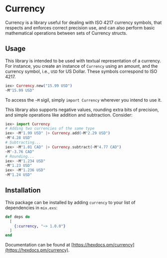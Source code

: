 # Currency

Currency is a library useful for dealing with ISO 4217 currency symbols,
that respects and enforces correct precision use, and can also perform basic
mathematical operations between sets of Currency structs.

## Usage

This library is intended to be used with textual representation of a currency.
For instance, you create an instance of `Currency` using an amount, and the
currency symbol, i.e., `USD` for US Dollar. These symbols correspond to ISO
4217.

```elixir
iex> Currency.new("15.99 USD")
~M"15.99 USD"
```

To access the `~M` sigil, simply `import Currency` wherever you intend to use
it.

This library also supports negative values, rounding extra bits of precision,
and simple operations like addition and subtraction. Consider:

```elixir
iex> import Currency
# Adding two currencies of the same type
iex> ~M"1.99 USD" |> Currency.add(~M"2.29 USD")
~M"4.28 USD"
# Subtracting...
iex> ~M"1.01 CAD" |> Currency.subtract(~M"4.77 CAD")
~M"-3.76 CAD"
# Rounding...
iex> ~M"1.234 USD"
~M"1.23 USD"
iex> ~M"1.236 USD"
~M"1.24 USD"
```

## Installation

This package can be installed by adding `currency` to your list of dependencies
in `mix.exs`:

```elixir
def deps do
  [
    {:currency, "~> 1.0.0"}
  ]
end
```

Documentation can be found at [https://hexdocs.pm/currency](https://hexdocs.pm/currency).

